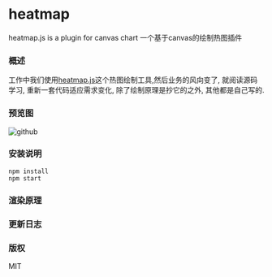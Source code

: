 # heatmap
heatmap.js is a plugin for canvas chart 一个基于canvas的绘制热图插件

### 概述
工作中我们使用[heatmap.js](https://www.patrick-wied.at/static/heatmapjs/)这个热图绘制工具,然后业务的风向变了, 
就阅读源码学习, 重新一套代码适应需求变化, 除了绘制原理是抄它的之外, 其他都是自己写的.

### 预览图

![github](https://github.com/tm-roamer/heatmap/blob/master/doc/demo.png?raw=true "demo")

### 安装说明

    npm install
    npm start

### 渲染原理
 
### 更新日志

### 版权
MIT
